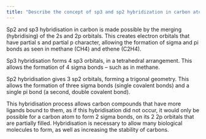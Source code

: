 ```yaml
---
title: "Describe the concept of sp3 and sp2 hybridization in carbon atoms. How does hybridization affect the geometry and bonding properties of carbon compounds? "
---
```


Sp2 and sp3 hybridisation in carbon is made possible by the merging (hybridising) of the 2s and 2p orbitals. This creates electron orbitals that have partial s and partial p character, allowing the formation of sigma and pi bonds as seen in methane (CH4) and ethene (C2H4).    

Sp3 hybridisation forms 4 sp3 orbitals, in a tetrahedral arrangement. This allows the formation of 4 sigma bonds – such as in methane.    

Sp2 hybridisation gives 3 sp2 orbitals, forming a trigonal geometry. This allows the formation of three sigma bonds (single covalent bonds) and a single pi bond (a second, double covalent bond).   

This hybridisation process allows carbon compounds that have more ligands bound to them, as if this hybridisation did not occur, it would only be possible for a carbon atom to form 2 sigma bonds, on its 2 2p orbitals that are partially filled. Hybridisation is necessary to allow many biological molecules to form, as well as increasing the stability of carbons.    

